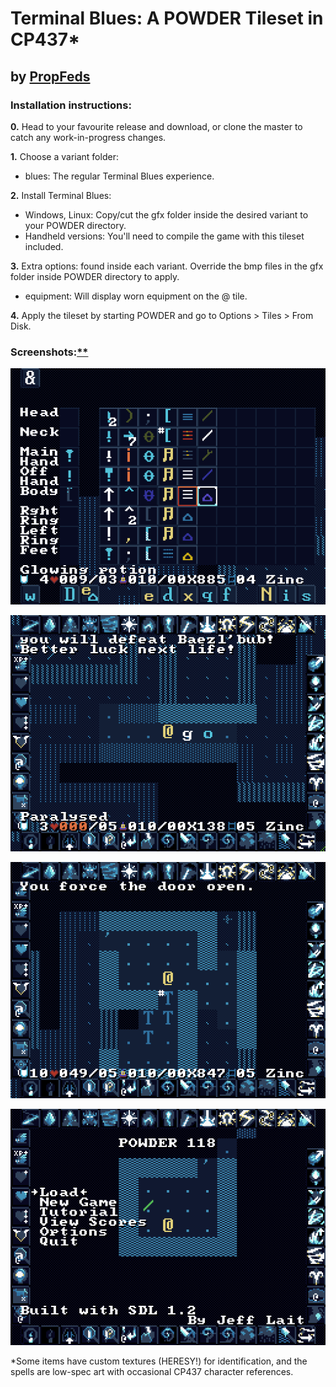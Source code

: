 # Terminal Blues: A POWDER Tileset in CP437*

## by [PropFeds](https://deviantart.com/propfeds)

### Installation instructions:
**0.** Head to your favourite release and download, or clone the master to catch any work-in-progress changes.

**1.** Choose a variant folder:
- blues: The regular Terminal Blues experience.

**2.** Install Terminal Blues:
- Windows, Linux: Copy/cut the gfx folder inside the desired variant to your POWDER directory.
- Handheld versions: You'll need to compile the game with this tileset included.

**3.** Extra options: found inside each variant. Override the bmp files in the gfx folder inside POWDER directory to apply.
- equipment: Will display worn equipment on the @ tile.

**4.** Apply the tileset by starting POWDER and go to Options > Tiles > From Disk.

### Screenshots:[**](extras/images/screenshots/note.txt)
![Screenshot 1](extras/images/screenshots/screenshot1.png)

![Screenshot 2](extras/images/screenshots/screenshot2.png)

![Screenshot 3](extras/images/screenshots/screenshot3.png)

![Screenshot 4](extras/images/screenshots/screenshot4.png)

*Some items have custom textures (HERESY!) for identification, and the spells are low-spec art with occasional CP437 character references.
